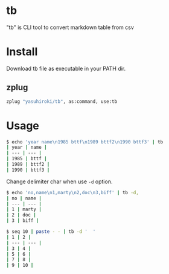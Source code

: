 # tb

"tb" is CLI tool to convert markdown table from csv

# Install

Download tb file as executable in your PATH dir.

## zplug

```zsh
zplug "yasuhiroki/tb", as:command, use:tb
```

# Usage

```bash
$ echo 'year name\n1985 bttf\n1989 bttf2\n1990 bttf3' | tb
| year | name |
| --- | --- |
| 1985 | bttf |
| 1989 | bttf2 |
| 1990 | bttf3 |
```

Change delimiter char when use `-d` option.

```bash
$ echo 'no,name\n1,marty\n2,doc\n3,biff' | tb -d,
| no | name |
| --- | --- |
| 1 | marty |
| 2 | doc |
| 3 | biff |
```

```bash
$ seq 10 | paste - - | tb -d '  '
| 1 | 2 |
| --- | --- |
| 3 | 4 |
| 5 | 6 |
| 7 | 8 |
| 9 | 10 |
```
